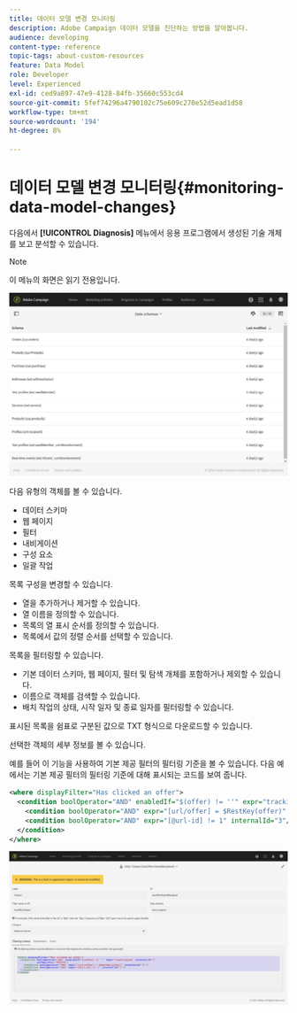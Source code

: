 ```yaml
---
title: 데이터 모델 변경 모니터링
description: Adobe Campaign 데이터 모델을 진단하는 방법을 알아봅니다.
audience: developing
content-type: reference
topic-tags: about-custom-resources
feature: Data Model
role: Developer
level: Experienced
exl-id: ced9a897-47e9-4128-84fb-35660c553cd4
source-git-commit: 5fef74296a4790102c75e609c270e52d5ead1d58
workflow-type: tm+mt
source-wordcount: '194'
ht-degree: 8%

---
```


# 데이터 모델 변경 모니터링{#monitoring-data-model-changes}

다음에서 **[!UICONTROL Diagnosis]** 메뉴에서 응용 프로그램에서 생성된 기술 개체를 보고 분석할 수 있습니다.

>[!NOTE]
>
>이 메뉴의 화면은 읽기 전용입니다.

![](assets/diagnostic.png)

다음 유형의 객체를 볼 수 있습니다.

* 데이터 스키마
* 웹 페이지
* 필터
* 내비게이션
* 구성 요소
* 일괄 작업

목록 구성을 변경할 수 있습니다.

* 열을 추가하거나 제거할 수 있습니다.
* 열 이름을 정의할 수 있습니다.
* 목록의 열 표시 순서를 정의할 수 있습니다.
* 목록에서 값의 정렬 순서를 선택할 수 있습니다.

목록을 필터링할 수 있습니다.

* 기본 데이터 스키마, 웹 페이지, 필터 및 탐색 개체를 포함하거나 제외할 수 있습니다.
* 이름으로 객체를 검색할 수 있습니다.
* 배치 작업의 상태, 시작 일자 및 종료 일자를 필터링할 수 있습니다.

표시된 목록을 쉼표로 구분된 값으로 TXT 형식으로 다운로드할 수 있습니다.

선택한 객체의 세부 정보를 볼 수 있습니다.

예를 들어 이 기능을 사용하여 기본 제공 필터의 필터링 기준을 볼 수 있습니다. 다음 예에서는 기본 제공 필터의 필터링 기준에 대해 표시되는 코드를 보여 줍니다.

```xml
<where displayFilter="Has clicked an offer">
  <condition boolOperator="AND" enabledIf="$(offer) != ''" expr="trackingLog" internalId="1" setOperator="EXISTS">
    <condition boolOperator="AND" expr="[url/offer] = $RestKey(offer)" internalId="2"/>
    <condition boolOperator="AND" expr="[@url-id] != 1" internalId="3"/>
  </condition>
</where>
```

![](assets/diagnosis_filter_criteria.png)